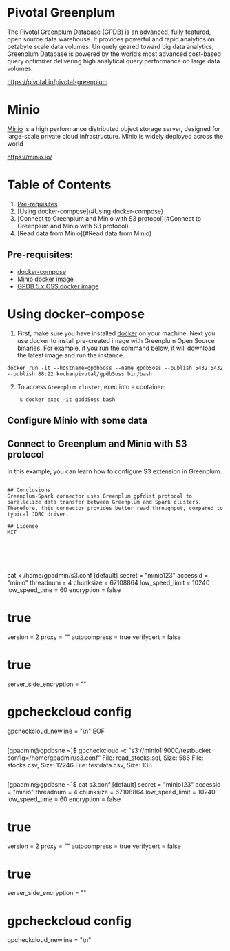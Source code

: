 # Pivotal Greenplum
The Pivotal Greenplum Database (GPDB) is an advanced, fully featured, open source data warehouse. It provides powerful and rapid analytics on petabyte scale data volumes. Uniquely geared toward big data analytics, Greenplum Database is powered by the world’s most advanced cost-based query optimizer delivering high analytical query performance on large data volumes.

<https://pivotal.io/pivotal-greenplum>


# Minio
[Minio](https://minio.io/) is a high performance distributed object storage server, designed for
large-scale private cloud infrastructure. Minio is widely deployed across the
world

<https://minio.io/>

# Table of Contents
1. [Pre-requisites](#Pre-requisites)
2. [Using docker-compose](#Using docker-compose)
3. [Connect to Greenplum and Minio with S3 protocol](#Connect to Greenplum and Minio with S3 protocol)
4. [Read data from Minio](#Read data from Minio)

## Pre-requisites:
- [docker-compose](http://docs.docker.com/compose)
- [Minio docker image](https://hub.docker.com/r/minio/minio/)
- [GPDB 5.x OSS docker image](https://hub.docker.com/r/kochanpivotal/gpdb5oss/)

# Using docker-compose
1. First, make sure you have installed [docker](https://www.docker.com/get-docker) on your machine. Next you use docker to install pre-created image with Greenplum Open Source binaries. For example, if you run the command below, it will download the latest image and run the instance.

```
docker run -it --hostname=gpdb5oss --name gpdb5oss --publish 5432:5432 --publish 88:22 kochanpivotal/gpdb5oss bin/bash
```

2. To access `Greenplum cluster`, exec into a container:
```
    $ docker exec -it gpdb5oss bash
```
## Configure Minio with some data

##  Connect to Greenplum and Minio with S3 protocol
In this example, you can learn how to configure S3 extension in Greenplum.


```

## Conclusions
Greenplum-Spark connector uses Greenplum gpfdist protocol to parallelize data transfer between Greenplum and Spark clusters. Therefore, this connector provides better read throughput, compared to typical JDBC driver.

## License
MIT






```
cat <<EOF > /home/gpadmin/s3.conf
[default]
secret = "minio123"
accessid = "minio"
threadnum = 4
chunksize = 67108864
low_speed_limit = 10240
low_speed_time = 60
encryption = false
# true
version = 2
proxy = ""
autocompress = true
verifycert = false
# true
server_side_encryption = ""
# gpcheckcloud config
gpcheckcloud_newline = "\n"
EOF
```

```
[gpadmin@gpdbsne ~]$ gpcheckcloud -c "s3://minio1:9000/testbucket config=/home/gpadmin/s3.conf"
File: read_stocks.sql, Size: 586
File: stocks.csv, Size: 12246
File: testdata.csv, Size: 138
```

```
[gpadmin@gpdbsne ~]$ cat s3.conf
[default]
secret = "minio123"
accessid = "minio"
threadnum = 4
chunksize = 67108864
low_speed_limit = 10240
low_speed_time = 60
encryption = false
# true
version = 2
proxy = ""
autocompress = true
verifycert = false
# true
server_side_encryption = ""
# gpcheckcloud config
gpcheckcloud_newline = "\n"
```
